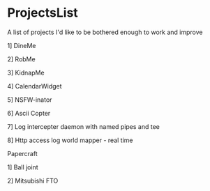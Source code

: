 ProjectsList
============

A list of projects I'd like to be bothered enough to work and improve

1] DineMe

2] RobMe

3] KidnapMe

4] CalendarWidget

5] NSFW-inator

6] Ascii Copter

7] Log intercepter daemon with named pipes and tee

8] Http access log world mapper - real time

Papercraft

1] Ball joint

2] Mitsubishi FTO
